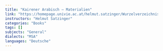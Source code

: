 ```yaml
---
title: "Kairener Arabisch — Materialien"
link: "https://homepage.univie.ac.at/helmut.satzinger/Wurzelverzeichnis/Arabisch_Materialien.html"
instructors: "Helmut Satzinger"
categories: "Books"
tags: []
subjects: "General"
dialects: "MSA"
languages: "Deutsche"
---
```

